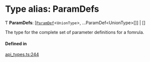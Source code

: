 # Type alias: ParamDefs

Ƭ **ParamDefs**: [[`ParamDef`](../interfaces/ParamDef.md)<`UnionType`\>, ...ParamDef<UnionType\>[]] \| []

The type for the complete set of parameter definitions for a fomrula.

#### Defined in

[api_types.ts:244](https://github.com/coda/packs-sdk/blob/main/api_types.ts#L244)
